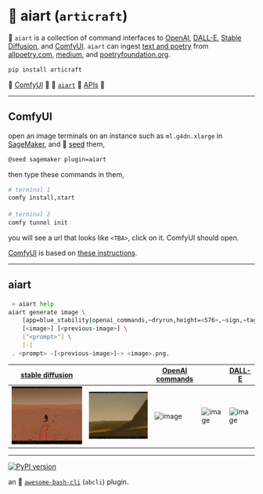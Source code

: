 # 🎨 aiart (`articraft`)

🎨 `aiart` is a collection of command interfaces to [OpenAI](https://github.com/kamangir/openai-commands), [DALL-E](https://github.com/kamangir/openai-commands/blob/main/.abcli/DALLE.sh), [Stable Diffusion](https://github.com/kamangir/blue-stability), and [ComfyUI](https://github.com/comfyanonymous/ComfyUI). `aiart` can ingest [text and poetry](https://github.com/kamangir/aiart/blob/main/aiart/html/functions.py) from [allpoetry.com](https://allpoetry.com/), [medium](https://medium.com/), and [poetryfoundation.org](https://www.poetryfoundation.org/).

```bash
pip install articraft
```

🔷 [ComfyUI](#ComfyUI) 🔷 🎨 [`aiart`](#aiart) 🔷 [APIs](./APIs.yaml) 🔷

---

## ComfyUI

open an image terminals on an instance such as `ml.g4dn.xlarge` in [SageMaker](https://github.com/kamangir/blue-plugin/blob/main/SageMaker.md), and 🌱 [seed](https://github.com/kamangir/awesome-bash-cli/blob/current/abcli/.abcli/plugins/seed.sh) them,

```bash
@seed sagemaker plugin=aiart
```

then type these commands in them,

```bash
# terminal 1
comfy install,start

# terminal 2
comfy tunnel init
```

you will see a url that looks like `<TBA>`, click on it. ComfyUI should open.

[ComfyUI](./articraft/.abcli/ComfyUI.sh) is based on [these instructions](https://medium.com/@dminhk/3-easy-steps-to-run-comfyui-on-amazon-sagemaker-notebook-c9bdb226c15e).

---

## aiart

```bash
 > aiart help
aiart generate image \
	[app=blue_stability|openai_commands,~dryrun,height=<576>,~sign,~tag,width=<768>] \
	[<image>] [<previous-image>] \
	["<prompt>"] \
	[-]
 . <prompt> -[<previous-image>]-> <image>.png.
```

| [stable diffusion](https://github.com/kamangir/blue-stability)                                   |                                                                                                 | [OpenAI commands](https://github.com/kamangir/openai-commands)                                    |                                                                                                  | [DALL-E](https://github.com/kamangir/openai-commands/blob/main/.abcli/DALLE.sh)        |
| ------------------------------------------------------------------------------------------------ | ----------------------------------------------------------------------------------------------- | ------------------------------------------------------------------------------------------------- | ------------------------------------------------------------------------------------------------ | -------------------------------------------------------------------------------------- |
| ![image](https://raw.githubusercontent.com/kamangir/blue-stability/main/assets/carrot.png?raw=1) | ![image](https://raw.githubusercontent.com/kamangir/blue-stability/main/assets/minds.gif?raw=1) | ![image](https://raw.githubusercontent.com/kamangir/openai-commands/main/assets/carrot.png?raw=1) | ![image](https://raw.githubusercontent.com/kamangir/openai-commands/main/assets/minds.gif?raw=1) | ![image](https://github.com/kamangir/openai-commands/raw/main/assets/DALL-E.png?raw=1) |

---

[![PyPI version](https://img.shields.io/pypi/v/articraft.svg)](https://pypi.org/project/articraft/)

an 🚀 [`awesome-bash-cli`](https://github.com/kamangir/awesome-bash-cli) (`abcli`) plugin.
